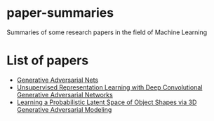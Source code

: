 # paper-summaries
Summaries of some research papers in the field of Machine Learning


# List of papers
* [Generative Adversarial Nets](https://akashbangera758.github.io/blog/2018/generative-adversarial-nets/) 
* [Unsupervised Representation Learning with Deep Convolutional Generative Adversarial Networks](https://akashbangera758.github.io/blog/2018/unsupervised-representation-learning-with-deep-convolutional-generative-adversarial-networks/)
* [Learning a Probabilistic Latent Space of Object Shapes via 3D Generative Adversarial Modeling](https://akashbangera758.github.io/learning-a-probabilistic-latent-space-of-object-shapes-via-3d-generative-adversarial-modeling)
